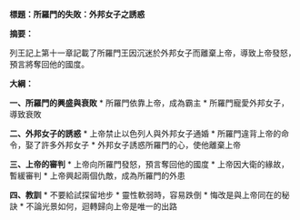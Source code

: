 **標題：所羅門的失敗：外邦女子之誘惑**

**摘要：**

列王記上第十一章記載了所羅門王因沉迷於外邦女子而離棄上帝，導致上帝發怒，預言將奪回他的國度。

**大綱：**

**一、所羅門的興盛與衰敗**
    * 所羅門依靠上帝，成為霸主
    * 所羅門寵愛外邦女子，導致衰敗

**二、外邦女子的誘惑**
    * 上帝禁止以色列人與外邦女子通婚
    * 所羅門違背上帝的命令，娶了許多外邦女子
    * 外邦女子誘惑所羅門的心，使他離棄上帝

**三、上帝的審判**
    * 上帝向所羅門發怒，預言奪回他的國度
    * 上帝因大衛的緣故，暫緩審判
    * 上帝興起兩個仇敵，成為所羅門的外患

**四、教訓**
    * 不要給試探留地步
    * 靈性軟弱時，容易跌倒
    * 悔改是與上帝同在的秘訣
    * 不論光景如何，迴轉歸向上帝是唯一的出路